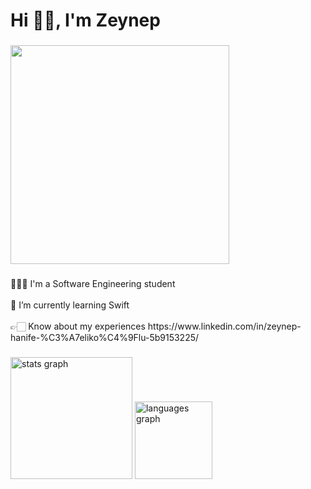 <h1 align="left">Hi 👋🏻, I'm Zeynep</h1>

###

<div align="left">
  <img height="350" src="https://media.giphy.com/media/aEwLTJvYxwo1L09oyP/giphy.gif"  />
</div>

###

<p align="left">👩🏻‍💻 I'm a Software Engineering student<br><br>🌱 I’m currently learning Swift<br><br>👉🏻 Know about my experiences https://www.linkedin.com/in/zeynep-hanife-%C3%A7eliko%C4%9Flu-5b9153225/</p>

###

<div align="left">
  <img src="https://github-readme-stats.vercel.app/api?username=zeynephcelikoglu&hide_title=false&hide_rank=false&show_icons=true&include_all_commits=true&count_private=true&disable_animations=false&theme=default&locale=en&hide_border=false&order=1" height="195" alt="stats graph"  />
  <img src="https://github-readme-stats.vercel.app/api/top-langs?username=zeynephcelikoglu&locale=en&hide_title=true&layout=compact&card_width=320&langs_count=5&theme=default&hide_border=true&order=2" height="124" alt="languages graph"  />
</div>

###
